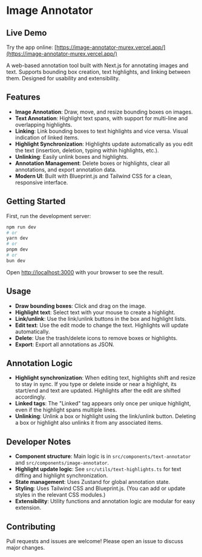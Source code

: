 # Image Annotator

## Live Demo

Try the app online: [https://image-annotator-murex.vercel.app/](https://image-annotator-murex.vercel.app/)

A web-based annotation tool built with Next.js for annotating images and text. Supports bounding box creation, text highlights, and linking between them. Designed for usability and extensibility.

## Features

- **Image Annotation**: Draw, move, and resize bounding boxes on images.
- **Text Annotation**: Highlight text spans, with support for multi-line and overlapping highlights.
- **Linking**: Link bounding boxes to text highlights and vice versa. Visual indication of linked items.
- **Highlight Synchronization**: Highlights update automatically as you edit the text (insertion, deletion, typing within highlights, etc.).
- **Unlinking**: Easily unlink boxes and highlights.
- **Annotation Management**: Delete boxes or highlights, clear all annotations, and export annotation data.
- **Modern UI**: Built with Blueprint.js and Tailwind CSS for a clean, responsive interface.

## Getting Started

First, run the development server:

```bash
npm run dev
# or
yarn dev
# or
pnpm dev
# or
bun dev
```

Open [http://localhost:3000](http://localhost:3000) with your browser to see the result.

## Usage

- **Draw bounding boxes**: Click and drag on the image.
- **Highlight text**: Select text with your mouse to create a highlight.
- **Link/unlink**: Use the link/unlink buttons in the box and highlight lists.
- **Edit text**: Use the edit mode to change the text. Highlights will update automatically.
- **Delete**: Use the trash/delete icons to remove boxes or highlights.
- **Export**: Export all annotations as JSON.

## Annotation Logic

- **Highlight synchronization**: When editing text, highlights shift and resize to stay in sync. If you type or delete inside or near a highlight, its start/end and text are updated. Highlights after the edit are shifted accordingly.
- **Linked tags**: The "Linked" tag appears only once per unique highlight, even if the highlight spans multiple lines.
- **Unlinking**: Unlink a box or highlight using the link/unlink button. Deleting a box or highlight also unlinks it from any associated items.

## Developer Notes

- **Component structure**: Main logic is in `src/components/text-annotator` and `src/components/image-annotator`.
- **Highlight update logic**: See `src/utils/text-highlights.ts` for text diffing and highlight synchronization.
- **State management**: Uses Zustand for global annotation state.
- **Styling**: Uses Tailwind CSS and Blueprint.js. (You can add or update styles in the relevant CSS modules.)
- **Extensibility**: Utility functions and annotation logic are modular for easy extension.

## Contributing

Pull requests and issues are welcome! Please open an issue to discuss major changes.
